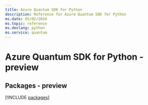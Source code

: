 ```yaml
---
title: Azure Quantum SDK for Python
description: Reference for Azure Quantum SDK for Python
ms.date: 05/02/2024
ms.topic: reference
ms.devlang: python
ms.service: quantum
---
```

# Azure Quantum SDK for Python - preview
## Packages - preview
[!INCLUDE [packages](quantum-index.md)]